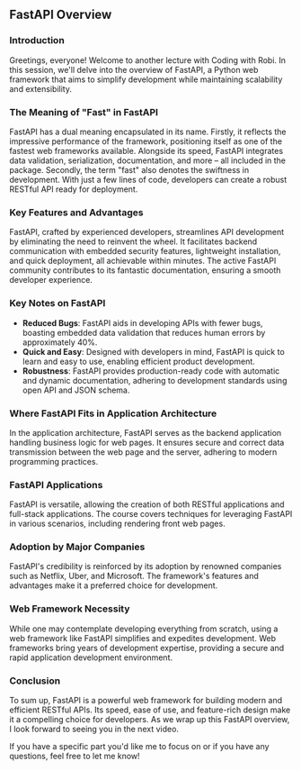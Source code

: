 ## FastAPI Overview

### Introduction
Greetings, everyone! Welcome to another lecture with Coding with Robi. In this session, we'll delve into the overview of FastAPI, a Python web framework that aims to simplify development while maintaining scalability and extensibility.

### The Meaning of "Fast" in FastAPI
FastAPI has a dual meaning encapsulated in its name. Firstly, it reflects the impressive performance of the framework, positioning itself as one of the fastest web frameworks available. Alongside its speed, FastAPI integrates data validation, serialization, documentation, and more – all included in the package. Secondly, the term "fast" also denotes the swiftness in development. With just a few lines of code, developers can create a robust RESTful API ready for deployment.

### Key Features and Advantages
FastAPI, crafted by experienced developers, streamlines API development by eliminating the need to reinvent the wheel. It facilitates backend communication with embedded security features, lightweight installation, and quick deployment, all achievable within minutes. The active FastAPI community contributes to its fantastic documentation, ensuring a smooth developer experience.

### Key Notes on FastAPI
- **Reduced Bugs**: FastAPI aids in developing APIs with fewer bugs, boasting embedded data validation that reduces human errors by approximately 40%.
- **Quick and Easy**: Designed with developers in mind, FastAPI is quick to learn and easy to use, enabling efficient product development.
- **Robustness**: FastAPI provides production-ready code with automatic and dynamic documentation, adhering to development standards using open API and JSON schema.

### Where FastAPI Fits in Application Architecture
In the application architecture, FastAPI serves as the backend application handling business logic for web pages. It ensures secure and correct data transmission between the web page and the server, adhering to modern programming practices.

### FastAPI Applications
FastAPI is versatile, allowing the creation of both RESTful applications and full-stack applications. The course covers techniques for leveraging FastAPI in various scenarios, including rendering front web pages.

### Adoption by Major Companies
FastAPI's credibility is reinforced by its adoption by renowned companies such as Netflix, Uber, and Microsoft. The framework's features and advantages make it a preferred choice for development.

### Web Framework Necessity
While one may contemplate developing everything from scratch, using a web framework like FastAPI simplifies and expedites development. Web frameworks bring years of development expertise, providing a secure and rapid application development environment.

### Conclusion
To sum up, FastAPI is a powerful web framework for building modern and efficient RESTful APIs. Its speed, ease of use, and feature-rich design make it a compelling choice for developers. As we wrap up this FastAPI overview, I look forward to seeing you in the next video.

If you have a specific part you'd like me to focus on or if you have any questions, feel free to let me know!
